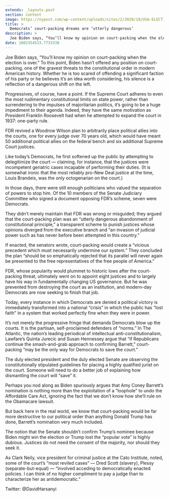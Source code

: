 ```yaml
--- 
extends: _layouts.post 
section: content 
image: https://nypost.com/wp-content/uploads/sites/2/2020/10/USA-ELECTION_Joe-Biden-2.jpg?quality=90&strip=all&w=1200 
title: > 
  Democrats’ court-packing dreams are ‘utterly dangerous’ 
description: > 
  Joe Biden says, “You’ll know my opinion on court-packing when the election is over.” To this point, Biden hasn’t offered any position on court-packing, one of the gravest threats to the constitutional order in modern American history.Indeed, they have the same motivation as President Franklin Roosevelt had when he attempted to expand the court in 1937: one-party rule.Of the 10 members of the Senate Judiciary Committee who signed a document opposing FDR’s scheme, seven were Democrats.But he was prevented from destroying the court as an institution, and modern-day Democrats are now seeking to finish that job.It’s not merely the progressive fringe that demands Democrats blow up the courts. 
date: 1602354533.7733338 
--- 
```

Joe Biden says, “You’ll know my opinion on court-packing when the election is over.” To this point, Biden hasn’t offered any position on court-packing, one of the gravest threats to the constitutional order in modern American history. Whether he is too scared of offending a significant faction of his party or he believes it’s an idea worth considering, his silence is a reflection of a dangerous shift on the left.

Progressives, of course, have a point. If the Supreme Court adheres to even the most rudimentary constitutional limits on state power, rather than surrendering to the impulses of majoritarian politics, it’s going to be a huge impediment to their agenda. Indeed, they have the same motivation as President Franklin Roosevelt had when he attempted to expand the court in 1937: one-party rule.

FDR revived a Woodrow Wilson plan to arbitrarily place political allies into the courts, one for every judge over 70 years old, which would have meant 50 additional political allies on the federal bench and six additional Supreme Court justices.

Like today’s Democrats, he first softened up the public by attempting to delegitimize the court — claiming, for instance, that the justices were incompetent geriatric cases incapable of performing their duties. (It is somewhat ironic that the most reliably pro-New Deal justice at the time, Louis Brandeis, was the only octogenarian on the court.)

In those days, there were still enough politicians who valued the separation of powers to stop him. Of the 10 members of the Senate Judiciary Committee who signed a document opposing FDR’s scheme, seven were Democrats.

They didn’t merely maintain that FDR was wrong or misguided; they argued that the court-packing plan was an “utterly dangerous abandonment of constitutional principle,” a transparent scheme to punish justices whose opinions diverged from the executive branch and “an invasion of judicial power such as has never before been attempted in this country.”

If enacted, the senators wrote, court-packing would create a “vicious precedent which must necessarily undermine our system.” They concluded the plan “should be so emphatically rejected that its parallel will never again be presented to the free representatives of the free people of America.”

FDR, whose popularity would plummet to historic lows after the court-packing threat, ultimately went on to appoint eight justices and to largely have his way in fundamentally changing US governance. But he was prevented from destroying the court as an institution, and modern-day Democrats are now seeking to finish that job.

Today, every instance in which Democrats are denied a political victory is immediately transformed into a national “crisis” in which the public has “lost faith” in a system that worked perfectly fine when they were in power.

It’s not merely the progressive fringe that demands Democrats blow up the courts. It is the partisan, self-proclaimed defenders of “norms.” In The Atlantic, the nation’s leading periodical of intellectual anti-constitutionalism, Lawfare’s Quinta Jurecic and Susan Hennessey argue that “if Republicans continue the smash-and-grab approach to confirming Barrett,” court-packing “may be the only way for Democrats to save the court.”

The duly elected president and the duly elected Senate are observing the constitutionally stipulated guidelines for placing a highly qualified jurist on the court. Someone will need to do a better job of explaining how dismantling the court will “save” it.

Perhaps you nod along as Biden spuriously argues that Amy Coney Barrett’s nomination is nothing more than the exploitation of a “loophole” to undo the Affordable Care Act, ignoring the fact that we don’t know how she’ll rule on the Obamacare lawsuit.

But back here in the real world, we know that court-packing would be far more destructive to our political order than anything Donald Trump has done, Barrett’s nomination very much included.

The notion that the Senate shouldn’t confirm Trump’s nominee because Biden might win the election or Trump lost the “popular vote” is highly dubious. Justices do not need the consent of the majority, nor should they seek it.

As Clark Neily, vice president for criminal justice at the Cato Institute, noted, some of the court’s “most reviled cases” — Dred Scott (slavery), Plessy (separate-but-equal) — “involved acceding to democratically enacted policies. I can think of no higher compliment to pay a judge than to characterize her as antidemocratic.”

Twitter: @DavidHarsanyi